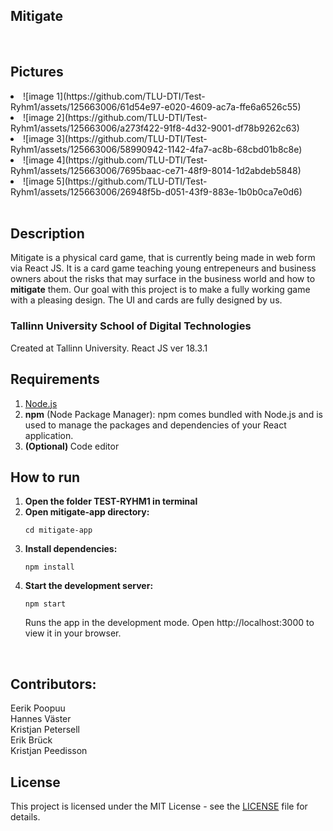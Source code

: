 ## Mitigate
<br>
<h2>Pictures</h2>
<li>![image 1](https://github.com/TLU-DTI/Test-Ryhm1/assets/125663006/61d54e97-e020-4609-ac7a-ffe6a6526c55)</li>
<li>![image 2](https://github.com/TLU-DTI/Test-Ryhm1/assets/125663006/a273f422-91f8-4d32-9001-df78b9262c63)</li>
<li>![image 3](https://github.com/TLU-DTI/Test-Ryhm1/assets/125663006/58990942-1142-4fa7-ac8b-68cbd01b8c8e)</li>
<li>![image 4](https://github.com/TLU-DTI/Test-Ryhm1/assets/125663006/7695baac-ce71-48f9-8014-1d2abdeb5848)</li>
<li>![image 5](https://github.com/TLU-DTI/Test-Ryhm1/assets/125663006/26948f5b-d051-43f9-883e-1b0b0ca7e0d6)</li>

<br>
<h2>Description</h2>
Mitigate is a physical card game, that is currently being made in web form via React JS. It is a card game teaching young entrepeneurs and business owners
about the risks that may surface in the business world and how to <strong>mitigate</strong> them. Our goal with this project is to make a fully working game with a pleasing design. 
The UI and cards are fully designed by us.
<h3>Tallinn University School of Digital Technologies</h3>
Created at Tallinn University.
React JS ver 18.3.1

<h2>Requirements</h2>
<ol>
  <li><a href="https://nodejs.org/">Node.js</a></li></li>
  <li><strong>npm</strong> (Node Package Manager): npm comes bundled with Node.js and is used to manage the packages and dependencies of your React application.</li>
  <li><strong>(Optional) </strong>Code editor</li>
</ol>

<h2>How to run</h2>
<ol>
  <li><strong>Open the folder TEST-RYHM1 in terminal</strong></li>
  <li><strong>Open mitigate-app directory:</strong></li>
  <pre><code>cd mitigate-app</code></pre>
  <li><strong>Install dependencies:</strong>
    <pre><code>npm install</code></pre>
  </li>
  <li><strong>Start the development server:</strong>
    <pre><code>npm start</code></pre>
    Runs the app in the development mode.
    Open http://localhost:3000 to view it in your browser.
  </li>
</ol>

<br>
<h2>Contributors:</h2>
Eerik Poopuu
<br>
Hannes Väster
<br>
Kristjan Petersell
<br>
Erik Brück
<br>
Kristjan Peedisson
<br>

## License

This project is licensed under the MIT License - see the [LICENSE](LICENSE) file for details.
